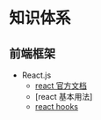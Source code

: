 # 知识体系
## 前端框架
 - React.js
    - [react 官方文档](https://zh-hans.reactjs.org/docs/getting-started.html)
    - [react 基本用法]
    - [react hooks](https://github.com/laohuihui2012/cbokSystem/tree/master/react)
    
